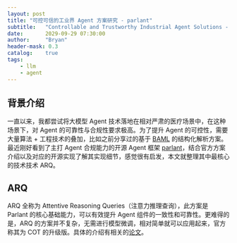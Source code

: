 ```yaml
---
layout: post
title: "可控可信的工业界 Agent 方案研究 - parlant"
subtitle:   "Controllable and Trustworthy Industrial Agent Solutions - Parlant"
date:       2029-09-29 07:30:00
author:     "Bryan"
header-mask: 0.3
catalog:    true
tags:
    - llm
    - agent
---
```


## 背景介绍
一直以来，我都尝试将大模型 Agent 技术落地在相对严肃的医疗场景中，在这种场景下，对 Agent 的可靠性与合规性要求极高。为了提升 Agent 的可控性，需要大量算法 + 工程技术的叠加，比如之前分享过的基于 [BAML](https://zhuanlan.zhihu.com/p/1951981274425167989) 的结构化解析方案。最近刚好看到了主打 Agent 合规能力的开源 Agent 框架 [parlant](https://github.com/emcie-co/parlant)，结合官方方案介绍以及对应的开源实现了解其实现细节，感觉很有启发，本文就整理其中最核心的技术技术 ARQ。

## ARQ

ARQ 全称为 Attentive Reasoning Queries（注意力推理查询），此方案是 Parlant 的核心基础能力，可以有效提升 Agent 组件的一致性和可靠性。更难得的是，ARQ 的方案并不复杂，无需进行模型微调，相对简单就可以应用起来，官方称其为 COT 的升级版。具体的介绍有相关的[论文](https://arxiv.org/pdf/2503.03669)。


